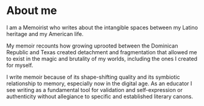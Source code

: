 # About me

<div class="about">
<p>I am a Memoirist who writes about the intangible spaces between my Latino heritage and my American life.</P>


<P>My memoir recounts how growing uprooted between the Dominican Republic
and Texas created detachment and fragmentation that allowed me to
exist in the magic and brutality of my worlds, including the ones I
created for myself.</P>


<P>I write memoir because of its shape-shifting quality and its symbiotic
relationship to memory, especially now in the digital age.  As an
educator I see writing as a fundamental tool for validation and
self-expression or authenticity without allegiance to specific and
established literary canons.</P>
</div>
